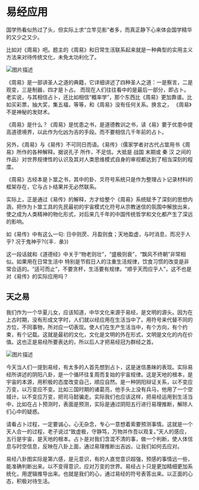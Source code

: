 # 易经应用

国学热看似热过了头，但实际上求“立竿见影”者多，而真正静下心来体会国学精华的又少之又少。

比如对《周易》吧。题主的《周易》和日常生活联系起来就是一种典型的实用主义方法来对待传统文化，未免太功利化了。

![图片描述](/static/images/timg3.jpg)

《周易》是一部讲圣人之道的典籍，它详细讲述了四种圣人之道：一是察言，二是观变，三是制器，四才是卜占。 而现在人们往往看中的是最后一部分，即占卜。 老实说，与其相信占卜，还比如相信“概率学”，那个东西比《周易》更加靠谱。比如买彩票，抽大奖，集五福，等等，和《周易》没有任何关系。换言之， 《周易》不是神秘的发财术。

《周易》是什么？《周易》是忧患之书，是道德教训之书，读《易》要于优患中提高道德境界，以此作为化凶为吉的手段。而不要相信几千年前的占卜。

另外，《周易》与《易传》不可同日而语。《易传》（儒家学者对古代占筮用书《周易》所作的各种解释。据说孔子 所作，不足信。大抵是 战国 末期或 秦 汉 之间的作品）对世界规律性的认识及其对人类思维模式自身的审视都达到了相当深刻的程度。

《周易》古经本是卜筮之书，其中的卦、爻符号系统只是作为整理占卜记录材料的框架存在，它与占卜结果并无必然联系。

实际上，正是通过《易传》的解释，方才给整个《周易》系统赋予了深刻的思想内涵，把作为卜筮工具的先民最初的宇宙模式化符号从宗教迷信的氛围中解放出来，使之成为人类精神的物化形式，对后来几千年的中国传统哲学和文化都产生了深远的影响。

如《易传》中有这么一句: 日中则昃、月盈则食；天地盈虚，与时消息，而况于人乎? 况于鬼神乎?(《丰．彖》)

这一段话就和《道德经》中关于“物老则壮”，“盛极则衰”，“飘风不终朝”非常相似。如果用在日常生活中 特别是节假日人的注重生活规律，饮食习惯的改变是非常合适的。“适可而止”，不要贪杯，生活要有规律。“顺乎天而应乎人”，这不也是对《易传》的实际应用吗？

## 天之易

我们作为一个华夏儿女，应该知道，中华文化来源于易经，是文明的源头。因为在上古时期，没有形成文字时，人们就以经应用在生活当中了。用符号来代替不同的方位，不同事物，所对应一切表现。使人们在生产生活当中，有个方向，有个约束，有个记载。这就是最初的文化，文化是文明的外在形式，文明是文化的内在价值。这也正是易经所要表达的，所以后人才把易经冠为群经之首。

![图片描述](/static/images/timg28.jpg)

今天当人们一提到易经，有太多的人首先想到占卜，这是迷信愚昧的表现。实际易经所讲述的阴阳八卦，是一个循环往复周而复始的宇宙规律。这是天地的根本，是宇宙的本源，用积极的态度改变自己，顺应自然。是一种阴阳辩证关系，以不变应万变，以万变应不变。比如三国时期的诸葛亮，他手头上没有兵马，他用了一个空城计。以不变应万变，把司马懿骗走。实际我们也应该这样，把易经运用到生活当中，比如在占卜预测时，表面是预测，实际是通过阴阳五行进行易理推断，解除人们心中的疑惑。

请看占卜过程，一定要诚心，心无杂念，专心一意想着索要预测事情。这就是一个天人合一的过程，老子说过“致虚极，守静笃，万物并作吾以观复。”天人的感应，五行是宇宙，是天地的根本。占卜是对我们含混不清的事，做一个判断，使人体信息与时空信息，反映在八卦上面，通过易理推断出吉凶，让我们如何去应对。

易经八卦图实际是第六感，是元意识，有的人直觉意识超强，预感的事情远一些，能准确判断出来。以不变得意识，应对万变的世界。易经占卜只是更加精细更加系统化，用逻辑推导出来。也就是我们的心，通过易经的符号表答出来。以正面的心态，积极对待生活。




